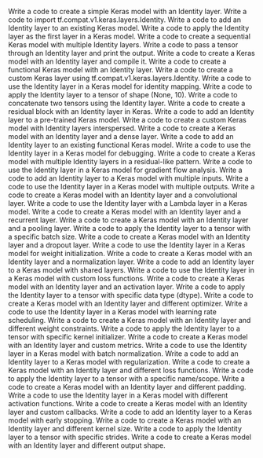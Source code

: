 Write a code to create a simple Keras model with an Identity layer.
Write a code to import tf.compat.v1.keras.layers.Identity.
Write a code to add an Identity layer to an existing Keras model.
Write a code to apply the Identity layer as the first layer in a Keras model.
Write a code to create a sequential Keras model with multiple Identity layers.
Write a code to pass a tensor through an Identity layer and print the output.
Write a code to create a Keras model with an Identity layer and compile it.
Write a code to create a functional Keras model with an Identity layer.
Write a code to create a custom Keras layer using tf.compat.v1.keras.layers.Identity.
Write a code to use the Identity layer in a Keras model for identity mapping.
Write a code to apply the Identity layer to a tensor of shape (None, 10).
Write a code to concatenate two tensors using the Identity layer.
Write a code to create a residual block with an Identity layer in Keras.
Write a code to add an Identity layer to a pre-trained Keras model.
Write a code to create a custom Keras model with Identity layers interspersed.
Write a code to create a Keras model with an Identity layer and a dense layer.
Write a code to add an Identity layer to an existing functional Keras model.
Write a code to use the Identity layer in a Keras model for debugging.
Write a code to create a Keras model with multiple Identity layers in a residual-like pattern.
Write a code to use the Identity layer in a Keras model for gradient flow analysis.
Write a code to add an Identity layer to a Keras model with multiple inputs.
Write a code to use the Identity layer in a Keras model with multiple outputs.
Write a code to create a Keras model with an Identity layer and a convolutional layer.
Write a code to use the Identity layer with a Lambda layer in a Keras model.
Write a code to create a Keras model with an Identity layer and a recurrent layer.
Write a code to create a Keras model with an Identity layer and a pooling layer.
Write a code to apply the Identity layer to a tensor with a specific batch size.
Write a code to create a Keras model with an Identity layer and a dropout layer.
Write a code to use the Identity layer in a Keras model for weight initialization.
Write a code to create a Keras model with an Identity layer and a normalization layer.
Write a code to add an Identity layer to a Keras model with shared layers.
Write a code to use the Identity layer in a Keras model with custom loss functions.
Write a code to create a Keras model with an Identity layer and an activation layer.
Write a code to apply the Identity layer to a tensor with specific data type (dtype).
Write a code to create a Keras model with an Identity layer and different optimizer.
Write a code to use the Identity layer in a Keras model with learning rate scheduling.
Write a code to create a Keras model with an Identity layer and different weight constraints.
Write a code to apply the Identity layer to a tensor with specific kernel initializer.
Write a code to create a Keras model with an Identity layer and custom metrics.
Write a code to use the Identity layer in a Keras model with batch normalization.
Write a code to add an Identity layer to a Keras model with regularization.
Write a code to create a Keras model with an Identity layer and different loss functions.
Write a code to apply the Identity layer to a tensor with a specific name/scope.
Write a code to create a Keras model with an Identity layer and different padding.
Write a code to use the Identity layer in a Keras model with different activation functions.
Write a code to create a Keras model with an Identity layer and custom callbacks.
Write a code to add an Identity layer to a Keras model with early stopping.
Write a code to create a Keras model with an Identity layer and different kernel size.
Write a code to apply the Identity layer to a tensor with specific strides.
Write a code to create a Keras model with an Identity layer and different output shape.